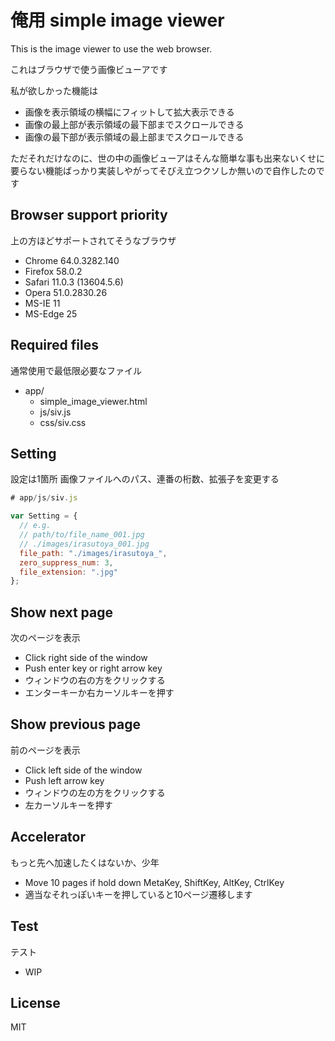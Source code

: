 # 俺用 simple image viewer

This is the image viewer to use the web browser.

これはブラウザで使う画像ビューアです

私が欲しかった機能は

- 画像を表示領域の横幅にフィットして拡大表示できる
- 画像の最上部が表示領域の最下部までスクロールできる
- 画像の最下部が表示領域の最上部までスクロールできる

ただそれだけなのに、世の中の画像ビューアはそんな簡単な事も出来ないくせに要らない機能ばっかり実装しやがってそびえ立つクソしか無いので自作したのです

## Browser support priority

上の方ほどサポートされてそうなブラウザ

- Chrome 64.0.3282.140
- Firefox 58.0.2
- Safari 11.0.3 (13604.5.6)
- Opera 51.0.2830.26
- MS-IE 11
- MS-Edge 25

## Required files

通常使用で最低限必要なファイル

- app/
  - simple_image_viewer.html
  - js/siv.js
  - css/siv.css

## Setting

設定は1箇所 画像ファイルへのパス、連番の桁数、拡張子を変更する

```js
# app/js/siv.js

var Setting = {
  // e.g.
  // path/to/file_name_001.jpg
  // ./images/irasutoya_001.jpg
  file_path: "./images/irasutoya_",
  zero_suppress_num: 3,
  file_extension: ".jpg"
};
```

## Show next page

次のページを表示

- Click right side of the window
- Push enter key or right arrow key
- ウィンドウの右の方をクリックする
- エンターキーか右カーソルキーを押す

## Show previous page

前のページを表示

- Click left side of the window
- Push left arrow key
- ウィンドウの左の方をクリックする
- 左カーソルキーを押す

## Accelerator

もっと先へ加速したくはないか、少年

- Move 10 pages if hold down MetaKey, ShiftKey, AltKey, CtrlKey
- 適当なそれっぽいキーを押していると10ページ遷移します

## Test

テスト

- WIP

## License

MIT
